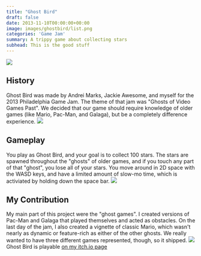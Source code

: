 ```yaml
---
title: "Ghost Bird"
draft: false
date: 2013-11-10T00:00:00+00:00
image: images/ghostbird/list.png
categories: 'Game Jam'
summary: A trippy game about collecting stars
subhead: This is the good stuff
---
```

![](../../images/ghostbird/complete.png)
## History
Ghost Bird was made by Andrei Marks, Jackie Awesome, and myself for the 2013 Philadelphia Game Jam. The theme of that jam was "Ghosts of Video Games Past". We decided that our game should require knowledge of older games (like Mario, Pac-Man, and Galaga), but be a completely difference experience.
![](../../images/ghostbird/ghosts.png)
## Gameplay
You play as Ghost Bird, and your goal is to collect 100 stars. The stars are spawned throughout the "ghosts" of older games, and if you touch any part of that "ghost", you lose all of your stars. You move around in 2D space with the WASD keys, and have a limited amount of slow-mo time, which is activiated by holding down the space bar.
![](../../images/ghostbird/collect.png)
## My Contribution
My main part of this project were the "ghost games". I created versions of Pac-Man and Galaga that played themselves and acted as obstacles. On the last day of the jam, I also created a vignette of classic Mario, which wasn't nearly as dynamic or feature-rich as either of the other ghosts. We really wanted to have three different games represented, though, so it shipped.
![](../../images/ghostbird/stars.png)
Ghost Bird is playable [on my itch.io page](https://realtalk.itch.io/ghost-bird)
